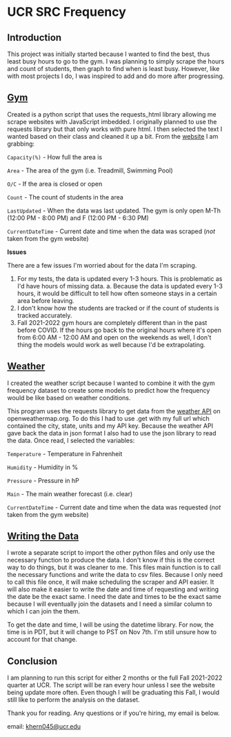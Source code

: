 # UCR SRC Frequency

## Introduction
This project was initially started because I wanted to find the best, thus least busy hours to go to the gym. I was planning to simply scrape the hours and count of students, then graph to find when is least busy. However, like with most projects I do, I was inspired to add and do more after progressing. 


## [Gym](https://github.com/kristoffhernan/ucrGymFrequency/tree/main/gym)
Created is a python script that uses the requests_html library allowing me scrape websites with JavaScript imbedded. I originally planned to use the requests library but that only works with pure html. I then selected the text I wanted based on their class and cleaned it up a bit. From the [website](https://connect2concepts.com/connect2/?type=circle&key=593DB611-499B-418E-8082-7263A32860D5) I am grabbing: 

`Capacity(%)` - How full the area is

`Area` - The area of the gym (i.e. Treadmill, Swimming Pool)

`O/C` - If the area is closed or open

`Count` - The count of students in the area

`LastUpdated` - When the data was last updated. The gym is only open M-Th (12:00 PM - 8:00 PM) and F (12:00 PM - 6:30 PM)

`CurrentDateTime` - Current date and time when the data was scraped (*not* taken from the gym website)

**Issues**

There are a few issues I'm worried about for the data I'm scraping.
1. For my tests, the data is updated every 1-3 hours. This is problematic as I'd have hours of missing data.
	a. Because the data is updated every 1-3 hours, it would be difficult to tell how often someone stays in a certain area before leaving. 
2. I don't know how the students are tracked or if the count of students is tracked accurately.
3. Fall 2021-2022 gym hours are completely different than in the past before COVID. If the hours go back to the original hours where it's open from 6:00 AM - 12:00 AM and open on the weekends as well, I don't thing the models would work as well because I'd be extrapolating. 


## [Weather](https://github.com/kristoffhernan/ucrGymFrequency/tree/main/weather)
I created the weather script because I wanted to combine it with the gym frequency dataset to create some models to predict how the frequency would be like based on weather conditions. 

This program uses the requests library to get data from the [weather API](https://openweathermap.org/api) on openweathermap.org. To do this I had to use .get with my full url which contained the city, state, units and my API key. Because the weather API gave back the data in json format I also had to use the json library to read the data. Once read, I selected the variables:

`Temperature` - Temperature in Fahrenheit

`Humidity` - Humidity in %

`Pressure` - Pressure in hP

`Main` - The main weather forecast (i.e. clear)

`CurrentDateTime` - Current date and time when the data was requested (*not* taken from the gym website)


## [Writing the Data](https://github.com/kristoffhernan/ucrGymFrequency/blob/main/writeGymWeatherData.py)
I wrote a separate script to import the other python files and only use the necessary function to produce the data. I don't know if this is the correct way to do things, but it was cleaner to me. This files main function is to call the necessary functions and write the data to csv files. Because I only need to call this file once, it will make scheduling the scraper and API easier. It will also make it easier to write the date and time of requesting and writing the date be the exact same. I need the date and times to be the exact same because I will eventually join the datasets and I need a similar column to which I can join the them. 

To get the date and time, I will be using the datetime library. For now, the time is in  PDT, but it will change to PST on Nov 7th. I'm still unsure how to account for that change. 


## Conclusion
I am planning to run this script for either 2 months or the full Fall 2021-2022 quarter at UCR. The script will be ran every hour unless I see the website being update more often. Even though I will be graduating this Fall, I would still like to perform the analysis on the dataset.

Thank you for reading. Any questions or if you're hiring, my email is below. 

email: khern045@ucr.edu
